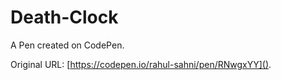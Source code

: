 # Death-Clock

A Pen created on CodePen.

Original URL: [https://codepen.io/rahul-sahni/pen/RNwgxYY]().

